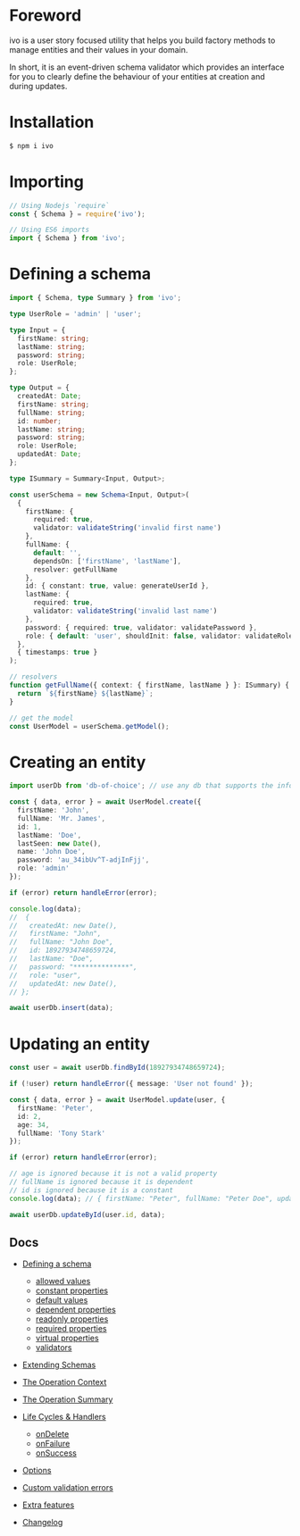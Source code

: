 # Foreword

ivo is a user story focused utility that helps you build factory methods to manage entities and their values in your domain.

In short, it is an event-driven schema validator which provides an interface for you to clearly define the behaviour of your entities at creation and during updates.

# Installation

```bash
$ npm i ivo
```

# Importing

```js
// Using Nodejs `require`
const { Schema } = require('ivo');

// Using ES6 imports
import { Schema } from 'ivo';
```

# Defining a schema

```ts
import { Schema, type Summary } from 'ivo';

type UserRole = 'admin' | 'user';

type Input = {
  firstName: string;
  lastName: string;
  password: string;
  role: UserRole;
};

type Output = {
  createdAt: Date;
  firstName: string;
  fullName: string;
  id: number;
  lastName: string;
  password: string;
  role: UserRole;
  updatedAt: Date;
};

type ISummary = Summary<Input, Output>;

const userSchema = new Schema<Input, Output>(
  {
    firstName: {
      required: true,
      validator: validateString('invalid first name')
    },
    fullName: {
      default: '',
      dependsOn: ['firstName', 'lastName'],
      resolver: getFullName
    },
    id: { constant: true, value: generateUserId },
    lastName: {
      required: true,
      validator: validateString('invalid last name')
    },
    password: { required: true, validator: validatePassword },
    role: { default: 'user', shouldInit: false, validator: validateRole }
  },
  { timestamps: true }
);

// resolvers
function getFullName({ context: { firstName, lastName } }: ISummary) {
  return `${firstName} ${lastName}`;
}

// get the model
const UserModel = userSchema.getModel();
```

# Creating an entity

```ts
import userDb from 'db-of-choice'; // use any db that supports the information you are modelling

const { data, error } = await UserModel.create({
  firstName: 'John',
  fullName: 'Mr. James',
  id: 1,
  lastName: 'Doe',
  lastSeen: new Date(),
  name: 'John Doe',
  password: 'au_34ibUv^T-adjInFjj',
  role: 'admin'
});

if (error) return handleError(error);

console.log(data);
//  {
//   createdAt: new Date(),
//   firstName: "John",
//   fullName: "John Doe",
//   id: 18927934748659724,
//   lastName: "Doe",
//   password: "**************",
//   role: "user",
//   updatedAt: new Date(),
// };

await userDb.insert(data);
```

# Updating an entity

```ts
const user = await userDb.findById(18927934748659724);

if (!user) return handleError({ message: 'User not found' });

const { data, error } = await UserModel.update(user, {
  firstName: 'Peter',
  id: 2,
  age: 34,
  fullName: 'Tony Stark'
});

if (error) return handleError(error);

// age is ignored because it is not a valid property
// fullName is ignored because it is dependent
// id is ignored because it is a constant
console.log(data); // { firstName: "Peter", fullName: "Peter Doe", updatedAt: new Date() }

await userDb.updateById(user.id, data);
```

## Docs

- [Defining a schema](./docs/v0.0.1/index.md#defining-a-schema)
  - [allowed values](./docs/v0.0.1/definitions/allowed-values.md#allowed-values)
  - [constant properties](./docs/v0.0.1/definitions/constants.md#constant-properties)
  - [default values](./docs/v0.0.1/definitions/defaults.md#default-values)
  - [dependent properties](./docs/v0.0.1/definitions/dependents.md#dependent-properties)
  - [readonly properties](./docs/v0.0.1/definitions/readonly.md#readonly-properties)
  - [required properties](./docs/v0.0.1/definitions/required.md#required-properties)
  - [virtual properties](./docs/v0.0.1/definitions/virtuals.md#virtual-properties)
  - [validators](./docs/v0.0.1/validators/index.md#validators)
- [Extending Schemas](./docs/v0.0.1/definitions/extend-schemas.md#extending-schemas)
- [The Operation Context](./docs/v0.0.1/life-cycles.md#the-operation-contextt)
- [The Operation Summary](./docs/v0.0.1/life-cycles.md#the-operation-summary)
- [Life Cycles & Handlers](./docs/v0.0.1/life-cycles.md#life-cycle-listeners)

  - [onDelete](./docs/v0.0.1/life-cycles.md#ondelete)
  - [onFailure](./docs/v0.0.1/life-cycles.md#onfailure)
  - [onSuccess](./docs/v0.0.1/life-cycles.md#onsuccess)

- [Options](./docs/v0.0.1/index.md#options)
- [Custom validation errors](./docs/v0.0.1/index.md#errortool)
- [Extra features](./docs/v0.0.1/life-cycles.md#context-options)

- [Changelog](./docs/CHANGELOG.md#changelog)
